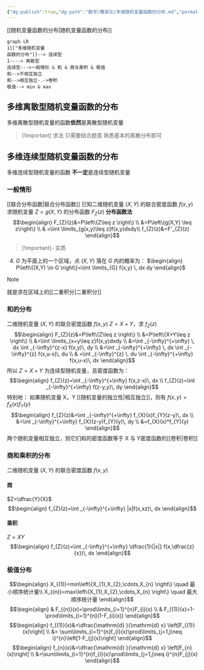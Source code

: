```yaml
---
{"dg-publish":true,"dg-path":"数学/概率论/多维随机变量函数的分布.md","permalink":"/数学/概率论/多维随机变量函数的分布/","dgPassFrontmatter":true,"noteIcon":"","created":"2024-04-16T17:41:14.927+08:00","updated":"2024-05-07T11:25:11.325+08:00"}
---
```


[[随机变量函数的分布\|随机变量函数的分布]]

```mermaid
graph LR
1[["多维随机变量
函数的分布"]]--> 连续型
1----> 离散型
连续型--->一般情形 & 和 & 商与乘积 & 极值
和-->不相互独立
和-->相互独立-.->卷积
极值--> min & max
```
## 多维离散型随机变量函数的分布
多维离散型随机变量的函数**依然**是离散型随机变量

>[!important] 求法
>只需要结合题意
>熟悉基本的离散分布即可

## 多维连续型随机变量函数的分布
多维连续型随机变量的函数 **不一定**是连续型随机变量
### 一般情形
[[联合分布函数\|联合分布函数]]
已知二维随机变量 $(X,Y)$ 的联合密度函数 $f(x,y)$
求随机变量 $Z=g(X,Y)$ 的分布函数 $F_{Z}(z)$
**分布函数法**
$$\begin{align}
F_{Z}(z)&=P\left\{Z\leq z \right\} \\
&=P\left\{g(X,Y) \leq z\right\} \\
  & =\iint \limits_{g(x,y)\leq z}f(x,y)dxdy\\
f_{Z}(z)&=F'_{Z}(z)
\end{align}$$
>[!important]- 实质 
> 
<div class="transclusion internal-embed is-loaded"><div class="markdown-embed">



4.  $G$ 为平面上的一个区域，点 $(X,Y)$ 落在 $G$ 内的概率为：
$\begin{align}
P\left\{(X,Y) \in G \right\}=\iint \limits_{G} f(x,y) \, dx dy
\end{align}$
>[!note] 
>就是求在区域上的[[二重积分\|二重积分]] 

</div></div>

### 和的分布
二维随机变量 $(X,Y)$ 的联合密度函数 $f(x,y)$
$Z=X+Y$，求 $f_{Z}(z)$
$$\begin{align}
F_{Z}(z)&=P\left\{Z\leq z \right\} \\
&=P\left\{X+Y\leq z \right\} \\
&=\iint \limits_{x+y\leq z}f(x,y)dxdy \\
&=\int _{-\infty}^{+\infty} \, dx \int _{-\infty}^{z-x} f(x,y)\, dy  \\
&=\int _{-\infty}^{+\infty} \, dx \int _{-\infty}^{z} f(x,u-x)\, du  \\
 & =\int _{-\infty}^{z} \, du \int _{-\infty}^{+\infty} f(x,u-x)\, dx   
\end{align}$$
所以 $Z=X+Y$ 为连续型随机变量，且密度函数为：
$$\begin{align}
f_{Z}(z)=\int _{-\infty}^{+\infty} f(x,z-x)\, dx \\
f_{Z}(z)=\int _{-\infty}^{+\infty} f(z-y,y)\, dy 
\end{align}$$
特别地：
如果随机变量 X，Y [[随机变量的独立性\|相互独立]]，则有 $f(x,y)=f_{X}(x)f_{Y}(y)$
$$\begin{align}
f_{Z}(z)&=\int _{-\infty}^{+\infty} f_{X}(x)f_{Y}(z-y)\, dx  \\
&=\int _{-\infty}^{+\infty} f_{X}(z-y)f_{Y}(y)\, dy \\
&=f_{X}(x)*f_{Y}(y)
\end{align}$$
两个随机变量相互独立，则它们和的密度函数等于 X 与 Y密度函数的[[卷积\|卷积]]
### 商和乘积的分布
二维随机变量 $(X,Y)$ 的联合密度函数 $f(x,y)$
#### 商
$Z=\dfrac{Y}{X}$
$$\begin{align}
f_{Z}(z)=\int _{-\infty}^{+\infty} |x|f(x,xz)\, dx 
\end{align}$$
#### 乘积
$Z=XY$
$$\begin{align}
f_{Z}(z)=\int _{-\infty}^{+\infty} \dfrac{1}{|x|} f(x,\dfrac{z}{x})\, dx 
\end{align}$$

### 极值分布
$$\begin{align}
X_{(1)}=min\left\{X_{1},X_{2},\cdots,X_{n} \right\} \quad 最小顺序统计量\\
X_{(n)}=max\left\{X_{1},X_{2},\cdots,X_{n} \right\} \quad 最大顺序统计量
\end{align}$$
$$\begin{align}
 & F_{(n)}(x)=\prod\limits_{i=1}^{n}F_{i}(x) \\
 & F_{(1)}(x)=1-\prod\limits_{i=1}^{n}(1-F_{i}(x))
\end{align}$$
$$\begin{align}
f_{(1)}(x)&=\dfrac{\mathrm{d} }{\mathrm{d} x} \left[F_{(1)}(x)\right] \\
&= \sum\limits_{i=1}^{n}f_{i}(x)\prod\limits_{j=1,j\neq i}^{n}\left[1-F_{j}(x)\right]
\end{align}$$
$$\begin{align}
f_{n}(x)&=\dfrac{\mathrm{d} }{\mathrm{d} x} \left[F_{n}(x)\right] \\
&=\sum\limits_{i=1}^{n}f_{i}(x)\prod\limits_{j=1,j\neq i}^{n}F_{j}(x) 
\end{align}$$

